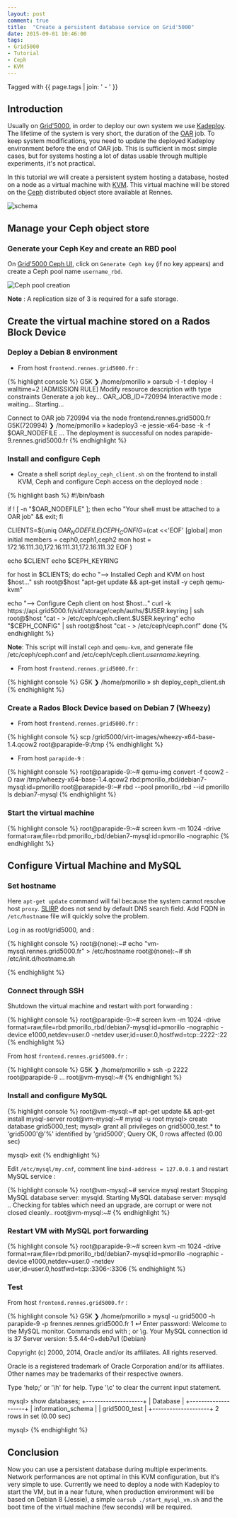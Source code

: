 ```yaml
---
layout: post
comment: true
title:  "Create a persistent database service on Grid'5000"
date: 2015-09-01 10:46:00
tags:
- Grid5000
- Tutorial
- Ceph
- KVM
---
```

Tagged with {{ page.tags | join: ' - ' }}

## Introduction

Usually on [Grid'5000](https://www.grid5000.fr), in order to deploy our own system we use [Kadeploy](http://kadeploy3.gforge.inria.fr).
The lifetime of the system is very short, the duration of the [OAR](https://oar.imag.fr/dokuwiki/doku.php) job.
To keep system modifications, you need to update the deployed Kadeploy environment before the end of OAR job.
This is sufficient in most simple cases, but for systems hosting a lot of datas usable through multiple experiments, it's not practical.

In this tutorial we will create a persistent system hosting a database, hosted on a node as a virtual machine with [KVM](http://www.linux-kvm.org).
This virtual machine will be stored on the [Ceph](http://www.ceph.com) distributed object store available at Rennes.

![schema](/images/g5k_permanent_db_tuto_img1.png)

## Manage your Ceph object store

### Generate your Ceph Key and create an RBD pool

On [Grid'5000 Ceph UI](https://api.grid5000.fr/sid/storage/ceph/ui/), click on `Generate Ceph key` (if no key appears) and create a Ceph pool name `username_rbd`.

![Ceph pool creation](/images/g5k_permanent_db_tuto_img2.png)

**Note** : A replication size of 3 is required for a safe storage.

## Create the virtual machine stored on a Rados Block Device

### Deploy a Debian 8 environment

* From host `frontend.rennes.grid5000.fr` :

{% highlight console %}
G5K ❯ /home/pmorillo » oarsub -I -t deploy -l walltime=2
[ADMISSION RULE] Modify resource description with type constraints
Generate a job key...
OAR_JOB_ID=720994
Interactive mode : waiting...
Starting...

Connect to OAR job 720994 via the node frontend.rennes.grid5000.fr
G5K(720994) ❯ /home/pmorillo » kadeploy3 -e jessie-x64-base -k -f $OAR_NODEFILE
...
The deployment is successful on nodes
parapide-9.rennes.grid5000.fr
{% endhighlight %}


### Install and configure Ceph

* Create a shell script `deploy_ceph_client.sh` on the frontend to install KVM, Ceph and configure Ceph access on the deployed node :

{% highlight bash %}
#!/bin/bash

if ! [ -n "$OAR_NODEFILE" ]; then echo "Your shell must be attached to a OAR job" && exit; fi

CLIENTS=$(uniq $OAR_NODEFILE)
CEPH_CONFIG=$(cat <<'EOF'
[global]
  mon initial members = ceph0,ceph1,ceph2
  mon host = 172.16.111.30,172.16.111.31,172.16.111.32
EOF
)

echo $CLIENT
echo $CEPH_KEYRING

for host in $CLIENTS; do
  echo "--> Installed Ceph and KVM on host $host..."
  ssh root@$host "apt-get update && apt-get install -y ceph qemu-kvm"

  echo "--> Configure Ceph client on host $host..."
  curl -k https://api.grid5000.fr/sid/storage/ceph/auths/$USER.keyring | ssh root@$host "cat - > /etc/ceph/ceph.client.$USER.keyring"
  echo "$CEPH_CONFIG" | ssh root@$host "cat - > /etc/ceph/ceph.conf"
done
{% endhighlight %}

**Note**: This script will install `ceph` and `qemu-kvm`, and generate file /etc/ceph/ceph.conf and /etc/ceph/ceph.client._username_.keyring.


* From host `frontend.rennes.grid5000.fr` :

{% highlight console %}
G5K ❯ /home/pmorillo » sh deploy_ceph_client.sh
{% endhighlight %}


### Create a Rados Block Device based on Debian 7 (Wheezy)

* From host `frontend.rennes.grid5000.fr` :

{% highlight console %}
scp /grid5000/virt-images/wheezy-x64-base-1.4.qcow2 root@parapide-9:/tmp
{% endhighlight %}

* From host `parapide-9` :

{% highlight console %}
root@parapide-9:~# qemu-img convert -f qcow2 -O raw /tmp/wheezy-x64-base-1.4.qcow2 rbd:pmorillo_rbd/debian7-mysql:id=pmorillo
root@parapide-9:~# rbd --pool pmorillo_rbd --id pmorillo ls
debian7-mysql
{% endhighlight %}


### Start the virtual machine

{% highlight console %}
root@parapide-9:~# screen kvm -m 1024 -drive format=raw,file=rbd:pmorillo_rbd/debian7-mysql:id=pmorillo -nographic
{% endhighlight %}


## Configure Virtual Machine and MySQL

### Set hostname

Here `apt-get update` command will fail because the system cannot resolve host `proxy`. [SLIRP](http://wiki.qemu.org/Documentation/Networking#User_Networking_.28SLIRP.29)
does not send by default DNS search field. Add FQDN in `/etc/hostname` file will quickly solve the problem.

Log in as root/grid5000, and :

{% highlight console %}
root@(none):~# echo "vm-mysql.rennes.grid5000.fr" > /etc/hostname
root@(none):~# sh /etc/init.d/hostname.sh

{% endhighlight %}


### Connect through SSH

Shutdown the virtual machine and restart with port forwarding :

{% highlight console %}
root@parapide-9:~# screen kvm -m 1024 -drive format=raw,file=rbd:pmorillo_rbd/debian7-mysql:id=pmorillo -nographic -device e1000,netdev=user.0 -netdev user,id=user.0,hostfwd=tcp::2222-:22
{% endhighlight %}

From host `frontend.rennes.grid5000.fr` :

{% highlight console %}
G5K ❯ /home/pmorillo » ssh -p 2222 root@parapide-9
...
root@vm-mysql:~#
{% endhighlight %}

### Install and configure MySQL

{% highlight console %}
root@vm-mysql:~# apt-get update && apt-get install mysql-server
root@vm-mysql:~# mysql -u root
mysql> create database grid5000_test;
mysql> grant all privileges on grid5000_test.* to 'grid5000'@'%' identified by 'grid5000';
Query OK, 0 rows affected (0.00 sec)

mysql> exit
{% endhighlight %}

Edit `/etc/mysql/my.cnf`, comment line `bind-address = 127.0.0.1` and restart MySQL service :

{% highlight console %}
root@vm-mysql:~# service mysql restart
Stopping MySQL database server: mysqld.
Starting MySQL database server: mysqld ..
Checking for tables which need an upgrade, are corrupt or were 
not closed cleanly..
root@vm-mysql:~#
{% endhighlight %}

### Restart VM with MySQL port forwarding

{% highlight console %}
root@parapide-9:~# screen kvm -m 1024 -drive format=raw,file=rbd:pmorillo_rbd/debian7-mysql:id=pmorillo -nographic -device e1000,netdev=user.0 -netdev user,id=user.0,hostfwd=tcp::3306-:3306
{% endhighlight %}


### Test

From host `frontend.rennes.grid5000.fr` :

{% highlight console %}
G5K ❯ /home/pmorillo » mysql -u grid5000 -h parapide-9 -p                                                                                                                                                                                      frennes.rennes.grid5000.fr  1 ↵ 
Enter password: 
Welcome to the MySQL monitor.  Commands end with ; or \g.
Your MySQL connection id is 37
Server version: 5.5.44-0+deb7u1 (Debian)

Copyright (c) 2000, 2014, Oracle and/or its affiliates. All rights reserved.

Oracle is a registered trademark of Oracle Corporation and/or its
affiliates. Other names may be trademarks of their respective
owners.

Type 'help;' or '\h' for help. Type '\c' to clear the current input statement.

mysql> show databases;
+--------------------+
| Database           |
+--------------------+
| information_schema |
| grid5000_test      |
+--------------------+
2 rows in set (0.00 sec)

mysql>
{% endhighlight %}


## Conclusion

Now you can use a persistent database during multiple experiments.
Network performances are not optimal in this KVM configuration, but it's very simple to use.
Currently we need to deploy a node with Kadeploy to start the VM, but in a near future,
when production environment will be based on Debian 8 (Jessie), a simple `oarsub ./start_mysql_vm.sh` and the boot time of the virtual machine (few seconds) will be required.


